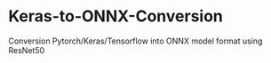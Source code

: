 # Keras-to-ONNX-Conversion
Conversion Pytorch/Keras/Tensorflow into ONNX model format using ResNet50
